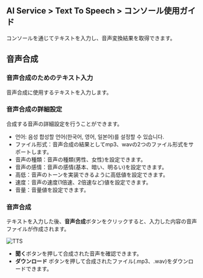 ## AI Service > Text To Speech > コンソール使用ガイド

コンソールを通じてテキストを入力し、音声変換結果を取得できます。

## 音声合成

### 音声合成のためのテキスト入力

音声合成に使用するテキストを入力します。

### 音声合成の詳細設定

合成する音声の詳細設定を行うことができます。

* 언어: 음성 합성할 언어(한국어, 영어, 일본어)를 설정할 수 있습니다.
* ファイル形式：音声合成の結果としてmp3、wavの2つのファイル形式をサポートします。
* 音声の種類：音声の種類(男性、女性)を設定できます。
* 音声の感情：音声の感情(基本、暗い、明るい)を設定できます。
* 高低：音声のトーンを実装できるように高低値を設定できます。
* 速度：音声の速度(1倍速、2倍速など)値を設定できます。
* 音量：音量値を設定できます。

### 音声合成

テキストを入力した後、**音声合成**ボタンをクリックすると、入力した内容の音声ファイルが作成されます。

![TTS](http://static.toastoven.net/prod_speech/tts_console_ja.png)

* **聞く**ボタンを押して合成された音声を確認できます。
* **ダウンロード** ボタンを押して合成されたファイル(.mp3、.wav)をダウンロードできます。
